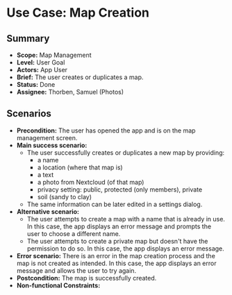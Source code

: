 # Use Case: Map Creation

## Summary

- **Scope:** Map Management
- **Level:** User Goal
- **Actors:** App User
- **Brief:** The user creates or duplicates a map.
- **Status:** Done
- **Assignee:** Thorben, Samuel (Photos)

## Scenarios

- **Precondition:**
  The user has opened the app and is on the map management screen.
- **Main success scenario:**
  - The user successfully creates or duplicates a new map by providing:
    - a name
    - a location (where that map is)
    - a text
    - a photo from Nextcloud (of that map)
    - privacy setting: public, protected (only members), private
    - soil (sandy to clay)
  - The same information can be later edited in a settings dialog.
- **Alternative scenario:**
  - The user attempts to create a map with a name that is already in use.
    In this case, the app displays an error message and prompts the user to choose a different name.
  - The user attempts to create a private map but doesn't have the permission to do so.
    In this case, the app displays an error message.
- **Error scenario:**
  There is an error in the map creation process and the map is not created as intended.
  In this case, the app displays an error message and allows the user to try again.
- **Postcondition:**
  The map is successfully created.
- **Non-functional Constraints:**
